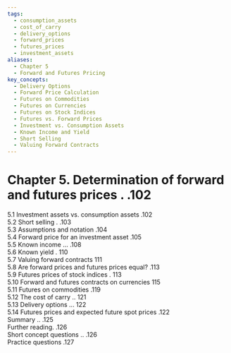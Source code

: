 ```yaml
---
tags:
  - consumption_assets
  - cost_of_carry
  - delivery_options
  - forward_prices
  - futures_prices
  - investment_assets
aliases:
  - Chapter 5
  - Forward and Futures Pricing
key_concepts:
  - Delivery Options
  - Forward Price Calculation
  - Futures on Commodities
  - Futures on Currencies
  - Futures on Stock Indices
  - Futures vs. Forward Prices
  - Investment vs. Consumption Assets
  - Known Income and Yield
  - Short Selling
  - Valuing Forward Contracts
---
```


# Chapter 5. Determination of forward and futures prices . .102  

5.1 Investment assets vs. consumption assets .102   
5.2 Short selling . .103   
5.3 Assumptions and notation .104   
5.4 Forward price for an investment asset .105   
5.5 Known income ... .108   
5.6 Known yield . 110   
5.7 Valuing forward contracts 111   
5.8 Are forward prices and futures prices equal? .113   
5.9 Futures prices of stock indices . 113   
5.10 Forward and futures contracts on currencies 115   
5.11 Futures on commodities .119   
5.12 The cost of carry .. 121   
5.13 Delivery options ... 122   
5.14 Futures prices and expected future spot prices .122   
Summary .. .125   
Further reading. .126   
Short concept questions .. .126   
Practice questions .127  
